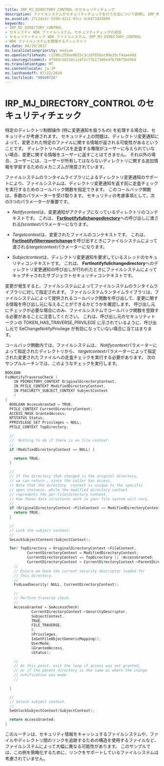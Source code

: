 ```yaml
---
title: IRP_MJ_DIRECTORY_CONTROL のセキュリティチェック
description: ファイルシステムがセキュリティチェックを行う方法について説明し IRP_MJ_DIRECTORY_CONTROL
ms.assetid: 27c2de1c-5550-4211-97cc-4c66f18d3b99
keywords:
- IRP_MJ_DIRECTORY_CONTROL
- セキュリティ WDK ファイルシステム、セキュリティチェックの追加
- セキュリティチェック WDK ファイルシステム、IRP_MJ_DIRECTORY_CONTROL
- WDK ファイルシステムを管理するディレクトリ
ms.date: 04/20/2017
ms.localizationpriority: medium
ms.openlocfilehash: c1296c259ae0025c3c2df858ac99e35cf4aae48d
ms.sourcegitcommit: df50dc10210c124f2c7fb173d6e4fb796f56e5bd
ms.translationtype: MT
ms.contentlocale: ja-JP
ms.lasthandoff: 07/22/2020
ms.locfileid: "86949726"
---
```

# <a name="security-checks-on-irp_mj_directory_control"></a>IRP_MJ_DIRECTORY_CONTROL のセキュリティチェック

特定のディレクトリ制御操作 (特に変更通知を扱うもの) を処理する場合は、セキュリティが考慮されます。 セキュリティ上の問題は、ディレクトリ変更通知によって、変更された特定のファイルに関する情報が返される可能性があるということです。 ディレクトリへのパスを走査する権限がユーザーに与えられていない場合、変更に関する情報をユーザーに返すことはできません。 それ以外の場合、ユーザーには、ユーザーが所有してはならないディレクトリに関する追加情報を学習するためのメカニズムが用意されています。

ファイルシステムのランタイムライブラリによるディレクトリ変更通知のサポートにより、ファイルシステムは、ディレクトリ変更通知を返す前に走査チェックを実行するためのコールバック関数を指定できます。 このコールバック関数は、多数のパラメーターを受け取ります。 セキュリティの考慮事項として、次の3つのパラメーターが重要です。

- *Notifycontext*は、変更通知がアクティブになっているディレクトリのコンテキストです。 これは、 [**Fsrtlnotifyfullchangedirectory**](https://docs.microsoft.com/windows-hardware/drivers/ddi/ntifs/nf-ntifs-_fsrtl_advanced_fcb_header-fsrtlnotifyfullchangedirectory)への呼び出しに渡される*fscontext*パラメーターになります。

- *Targetcontext*は、変更されたファイルのコンテキストです。 これは、 [**Fsrtlnotifyfilterreportchange**](https://docs.microsoft.com/windows-hardware/drivers/ddi/ntifs/nf-ntifs-_fsrtl_advanced_fcb_header-fsrtlnotifyfilterreportchange)を呼び出すときにファイルシステムによって渡される*targetcontext*パラメーターになります。

- *Subjectcontext*は、ディレクトリ変更通知を要求しているスレッドのセキュリティコンテキストです。 これは、 **Fsrtlnotifyfullchangedirectory**へのディレクトリ変更通知の呼び出しが行われたときにファイルシステムによってキャプチャされたサブジェクトセキュリティコンテキストです。

変更が発生すると、ファイルシステムによってファイルシステムのランタイムライブラリに対して指定されます。 ファイルシステムランタイムライブラリは、ファイルシステムによって提供されるコールバック関数を呼び出して、変更に関する情報を呼び出し元に与えることができるかどうかを確認します。 呼び出し元にチェックが必要な場合にのみ、ファイルシステムでコールバック関数を登録する必要があることに注意してください。 これは、呼び出し元のセキュリティトークンの TOKEN_HAS_TRAVERSE_PRIVILEGE に示されているように、呼び出し元で SeChangeNotifyPrivilege が有効になっていない場合に当てはまります。

コールバック関数内では、ファイルシステムは、 *Notifycontext*パラメーターによって指定されたディレクトリから、 *targetcontext*パラメーターによって指定された変更されたファイルへの走査チェックを実行する必要があります。 次のサンプルルーチンでは、このようなチェックを実行します。

```cpp
BOOLEAN
FsdNotifyTraverseCheck (
    IN PDIRECTORY_CONTEXT OriginalDirectoryContext,
    IN PFILE_CONTEXT ModifiedDirectoryContext,
    IN PSECURITY_SUBJECT_CONTEXT SubjectContext
    )
{
  BOOLEAN AccessGranted = TRUE;
  PFILE_CONTEXT CurrentDirectoryContext;
  ACCESS_MASK GrantedAccess;
  NTSTATUS Status;
  PPRIVILEGE_SET Privileges = NULL;
  PFILE_CONTEXT TopDirectory;

  //
  //  Nothing to do if there is no file context.
  //
  if (ModifiedDirectoryContext == NULL) {

    return TRUE;
  }

  //
  // If the directory that changed is the original directory,
  // we can return , since the caller has access.
  // Note that the directory  context is unique to the specific
  // open instance, while the modified directory context
  // represents the per-file/directory context.
  // How these data structures work in your file system will vary.
  //
  if (OriginalDirectoryContext->FileContext == ModifiedDirectoryContext) {
    return TRUE;
  }

  //
  // Lock the subject context.
  //
  SeLockSubjectContext(SubjectContext);

  for( TopDirectory = OriginalDirectoryContext->FileContext,
          CurrentDirectoryContext = ModifiedDirectoryContext;
          CurrentDirectoryContext == TopDirectory || !AccessGranted;
          CurrentDirectoryContext = CurrentDirectoryContext->ParentDirectory) {
    //
    // Ensure we have the current security descriptor loaded for
    // this directory.
    //
    FsdLoadSecurity( NULL, CurrentDirectoryContext);

    //
    // Perform traverse check.
    //
    AccessGranted = SeAccessCheck(
            CurrentDirectoryContext->SecurityDescriptor,
            SubjectContext,
            TRUE,
            FILE_TRAVERSE,
            0,
            &Privileges,
            IoGetFileObjectGenericMapping(),
            UserMode,
            &GrantedAccess,
            &Status);

    //
    // At this point, exit the loop if access was not granted,
    // or if the parent directory is the same as where the change
    // notification was made.
    //

  }

  //
  // Unlock subject context.
  //
  SeUnlockSubjectContext(SubjectContext);

  return AccessGranted;
}
```

このルーチンは、セキュリティ情報をキャッシュするファイルシステムや、ファイルやディレクトリ間のリンクを追跡するための構造を使用するファイルなど、ファイルシステムによって大幅に異なる可能性があります。 このサンプルでは、この例を簡略化するために、リンクをサポートしているファイルシステムは考慮されていません。
